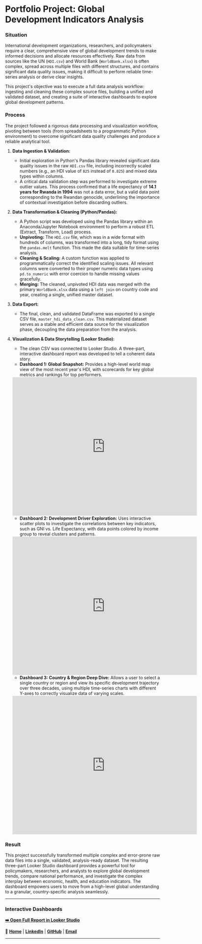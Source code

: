# Portfolio Project: Global Development Indicators Analysis

### Situation
International development organizations, researchers, and policymakers require a clear, comprehensive view of global development trends to make informed decisions and allocate resources effectively. Raw data from sources like the UN (`HDI.csv`) and World Bank (`WorldBank.xlsx`) is often complex, spread across multiple files with different structures, and contains significant data quality issues, making it difficult to perform reliable time-series analysis or derive clear insights.

This project's objective was to execute a full data analysis workflow: ingesting and cleaning these complex source files, building a unified and validated dataset, and creating a suite of interactive dashboards to explore global development patterns.

### Process
The project followed a rigorous data processing and visualization workflow, pivoting between tools (from spreadsheets to a programmatic Python environment) to overcome significant data quality challenges and produce a reliable analytical tool.

1.  **Data Ingestion & Validation:**
    * Initial exploration in Python's Pandas library revealed significant data quality issues in the raw `HDI.csv` file, including incorrectly scaled numbers (e.g., an HDI value of `825` instead of `0.825`) and mixed data types within columns.
    * A critical data validation step was performed to investigate extreme outlier values. This process confirmed that a life expectancy of **14.1 years for Rwanda in 1994** was not a data error, but a valid data point corresponding to the Rwandan genocide, underlining the importance of contextual investigation before discarding outliers.

2.  **Data Transformation & Cleaning (Python/Pandas):**
    * A Python script was developed using the Pandas library within an Anaconda/Jupyter Notebook environment to perform a robust ETL (Extract, Transform, Load) process.
    * **Unpivoting:** The `HDI.csv` file, which was in a wide format with hundreds of columns, was transformed into a long, tidy format using the `pandas.melt` function. This made the data suitable for time-series analysis.
    * **Cleaning & Scaling:** A custom function was applied to programmatically correct the identified scaling issues. All relevant columns were converted to their proper numeric data types using `pd.to_numeric` with error coercion to handle missing values gracefully.
    * **Merging:** The cleaned, unpivoted HDI data was merged with the primary `WorldBank.xlsx` data using a `left join` on country code and year, creating a single, unified master dataset.

3.  **Data Export:**
    * The final, clean, and validated DataFrame was exported to a single CSV file, `master_hdi_data_clean.csv`. This materialized dataset serves as a stable and efficient data source for the visualization phase, decoupling the data preparation from the analysis.

4.  **Visualization & Data Storytelling (Looker Studio):**
    * The clean CSV was connected to Looker Studio. A three-part, interactive dashboard report was developed to tell a coherent data story.
    * **Dashboard 1: Global Snapshot:** Provides a high-level world map view of the most recent year's HDI, with scorecards for key global metrics and rankings for top performers.
      
    <iframe width="600" height="450" src="https://lookerstudio.google.com/embed/reporting/1926d730-a6f8-479f-9f20-0a8f4bb04653/page/tOyOF" frameborder="0" style="border:0" allowfullscreen sandbox="allow-storage-access-by-user-activation allow-scripts allow-same-origin allow-popups allow-popups-to-escape-sandbox"></iframe>

    
    * **Dashboard 2: Development Driver Exploration:** Uses interactive scatter plots to investigate the correlations between key indicators, such as GNI vs. Life Expectancy, with data points colored by income group to reveal clusters and patterns.
  
     <iframe width="600" height="450" src="https://lookerstudio.google.com/embed/reporting/1926d730-a6f8-479f-9f20-0a8f4bb04653/page/p_ne2olwcptd" frameborder="0" style="border:0" allowfullscreen sandbox="allow-storage-access-by-user-activation allow-scripts allow-same-origin allow-popups allow-popups-to-escape-sandbox"></iframe>

    
    * **Dashboard 3: Country & Region Deep Dive:** Allows a user to select a single country or region and view its specific development trajectory over three decades, using multiple time-series charts with different Y-axes to correctly visualize data of varying scales.
  
     <iframe width="600" height="450" src="https://lookerstudio.google.com/embed/reporting/1926d730-a6f8-479f-9f20-0a8f4bb04653/page/p_djesq2dptd" frameborder="0" style="border:0" allowfullscreen sandbox="allow-storage-access-by-user-activation allow-scripts allow-same-origin allow-popups allow-popups-to-escape-sandbox"></iframe>

### Result
This project successfully transformed multiple complex and error-prone raw data files into a single, validated, analysis-ready dataset. The resulting three-part Looker Studio dashboard provides a powerful tool for policymakers, researchers, and analysts to explore global development trends, compare national performance, and investigate the complex interplay between economic, health, and education indicators. The dashboard empowers users to move from a high-level global understanding to a granular, country-specific analysis seamlessly.

---

### Interactive Dashboards

[**➡️ Open Full Report in Looker Studio**](https://lookerstudio.google.com/s/nBf9-6Lz-ck)

🔗 **[Home](https://righi17.github.io/reprighi01/)** | **[LinkedIn](https://www.linkedin.com/in/righi)** | **[GitHub](https://github.com/righi17)** | **[Email](mailto:gabriel.righi@hotmail.com)**

---
